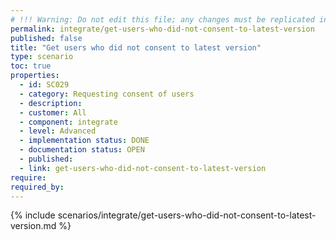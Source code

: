 ```yaml
---
# !!! Warning: Do not edit this file; any changes must be replicated in Excel !!!
permalink: integrate/get-users-who-did-not-consent-to-latest-version
published: false
title: "Get users who did not consent to latest version"
type: scenario
toc: true
properties:
  - id: SC029
  - category: Requesting consent of users
  - description:
  - customer: All
  - component: integrate
  - level: Advanced
  - implementation status: DONE
  - documentation status: OPEN
  - published:
  - link: get-users-who-did-not-consent-to-latest-version
require:
required_by:
---
```


{% include scenarios/integrate/get-users-who-did-not-consent-to-latest-version.md %}
